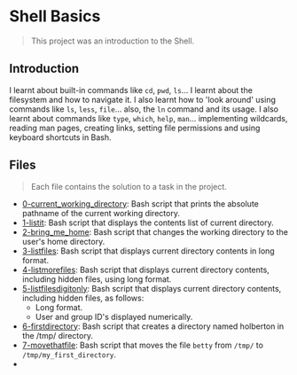 # Shell Basics

> This project was an introduction to the Shell.

## Introduction

I learnt about built-in commands like `cd`, `pwd`, `ls`... I learnt about the filesystem and how to navigate it.
I also learnt how to 'look around' using commands like `ls`, `less`, `file`... also, the `ln` command and its usage.
I also learnt about commands like `type`, `which`, `help`, `man`... implementing wildcards, reading man pages, creating links, setting file permissions and using keyboard shortcuts in Bash.

## Files

> Each file contains the solution to a task in the project.

- [0-current_working_directory](https://github.com/Ebube-Ochemba/alx-system_engineering-devops/blob/master/0x00-shell_basics/0-current_working_directory): Bash script that prints the absolute pathname of the current working directory.
- [1-listit](https://github.com/Ebube-Ochemba/alx-system_engineering-devops/blob/master/0x00-shell_basics/1-listit): Bash script that displays the contents list of current directory.
- [2-bring_me_home](https://github.com/Ebube-Ochemba/alx-system_engineering-devops/blob/master/0x00-shell_basics/2-bring_me_home): Bash script that changes the working directory to the user's home directory.
- [3-listfiles](https://github.com/Ebube-Ochemba/alx-system_engineering-devops/blob/master/0x00-shell_basics/3-listfiles): Bash script that displays current directory contents in long format.
- [4-listmorefiles](https://github.com/Ebube-Ochemba/alx-system_engineering-devops/blob/master/0x00-shell_basics/4-listmorefiles): Bash script that displays current directory contents, including hidden files, using long format.
- [5-listfilesdigitonly](https://github.com/Ebube-Ochemba/alx-system_engineering-devops/blob/master/0x00-shell_basics/5-listfilesdigitonly): Bash script that displays current directory contents, including hidden files, as follows:
	- Long format.
	- User and group ID's displayed numerically.
- [6-firstdirectory](https://github.com/Ebube-Ochemba/alx-system_engineering-devops/blob/master/0x00-shell_basics/6-firstdirectory): Bash script that creates a directory named holberton in the /tmp/ directory.
- [7-movethatfile](https://github.com/Ebube-Ochemba/alx-system_engineering-devops/blob/master/0x00-shell_basics/7-movethatfile): Bash script that moves the file `betty` from `/tmp/` to `/tmp/my_first_directory`.
- 
